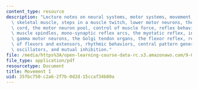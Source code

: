 ```yaml
---
content_type: resource
description: "Lecture notes on neural systems, motor systems, movement, actin/myosin,\
  \ skeletal muscle, steps in a muscle twitch, lower motor neurons, the\r\nspinal\
  \ cord, the motor neuron pool, control of muscle force, reflex behavior, DRG cells,\
  \ muscle spindles, mono-synaptic reflex arcs, the myotatic reflex, intrafusal fibers,\
  \ gamma motor neurons, the Golgi tendon organs, the flexor reflex, reciprocal inhibition\
  \ of flexors and extensors, rhythmic behaviors, central pattern generators, intrinsic\
  \ oscillators, and mutual inhibition."
file: /media/https%3A/open-learning-course-data-rc.s3.amazonaws.com/9-01-introduction-to-neuroscience-fall-2007/35fbc750c2a62f7b0d2d15ccaf34b80a_14_motor1.pdf
file_type: application/pdf
resourcetype: Document
title: Movement I
uid: 35fbc750-c2a6-2f7b-0d2d-15ccaf34b80a
---
```

